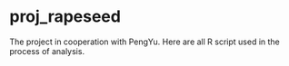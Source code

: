 # proj_rapeseed
The project in cooperation with PengYu. Here are all R script used in the process of analysis.
